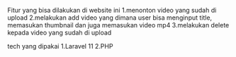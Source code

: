 Fitur yang bisa dilakukan di website ini
1.menonton video yang sudah di upload
2.melakukan add video yang dimana user bisa menginput title, memasukan thumbnail dan juga memasukan video mp4
3.melakukan delete kepada video yang sudah di upload 

tech yang dipakai
1.Laravel 11
2.PHP
